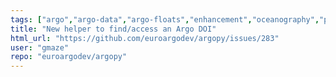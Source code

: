 ```yaml
---
tags: ["argo","argo-data","argo-floats","enhancement","oceanography","python"]
title: "New helper to find/access an Argo DOI"
html_url: "https://github.com/euroargodev/argopy/issues/283"
user: "gmaze"
repo: "euroargodev/argopy"
---
```


